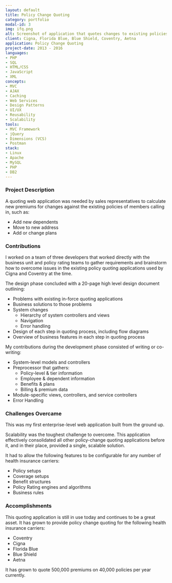 ```yaml
---
layout: default
title: Policy Change Quoting
category: portfolio
modal-id: 3
img: ifq.png
alt: Screenshot of application that quotes changes to existing policies
client: Cigna, Florida Blue, Blue Shield, Coventry, Aetna
application: Policy Change Quoting
project-date: 2013 - 2016
languages:
- PHP
- SQL
- HTML/CSS
- JavaScript
- XML
concepts:
- MVC
- AJAX
- Caching
- Web Services
- Design Patterns
- UI/UX
- Reusability
- Scalability
tools:
- MVC Framework
- jQuery
- Dimensions (VCS)
- Postman
stack:
- Linux
- Apache
- MySQL
- PHP
- DB2
---
```


### Project Description

A quoting web application was needed by sales representatives to calculate new premiums for changes against the existing policies of members calling in, such as:

- Add new dependents
- Move to new address
- Add or change plans 

### Contributions

I worked on a team of three developers that worked directly with the business unit and policy rating teams to gather requirements and brainstorm how to overcome issues in the existing policy quoting applications used by Cigna and Coventry at the time.

The design phase concluded with a 20-page high level design document outlining:

- Problems with existing in-force quoting applications
- Business solutions to those problems
- System changes
  - Hierarchy of system controllers and views
  - Navigation
  - Error handling
- Design of each step in quoting process, including flow diagrams
- Overview of business features in each step in quoting process

My contributions during the development phase consisted of writing or co-writing:

- System-level models and controllers
- Preprocessor that gathers:
  - Policy-level & tier information
  - Employee & dependent information
  - Benefits & plans
  - Billing & premium data
- Module-specific views, controllers, and service controllers
- Error Handling

### Challenges Overcame

This was my first enterprise-level web application built from the ground up.

Scalability was the toughest challenge to overcome. This application effectively consolidated all other policy-change quoting applications before it, and in their place, provided a single, scalable solution. 

It had to allow the following features to be configurable for any number of health insurance carriers:

- Policy setups
- Coverage setups
- Benefit structures
- Policy Rating engines and algorithms
- Business rules

### Accomplishments

This quoting application is still in use today and continues to be a great asset. It has grown to provide policy change quoting for the following health insurance carriers:

- Coventry
- Cigna
- Florida Blue
- Blue Shield
- Aetna

It has grown to quote 500,000 premiums on 40,000 policies per year currently.

